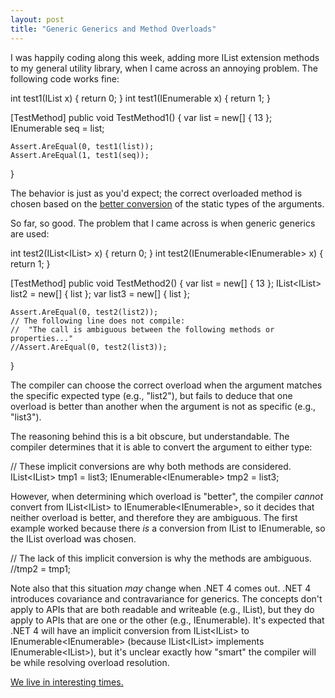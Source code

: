 ```yaml
---
layout: post
title: "Generic Generics and Method Overloads"
---
```

I was happily coding along this week, adding more IList<T> extension methods to my general utility library, when I came across an annoying problem. The following code works fine:




int test1<T>(IList<T> x) { return 0; }
int test1<T>(IEnumerable<T> x) { return 1; }

[TestMethod]
public void TestMethod1()
{
    var list = new[] { 13 };
    IEnumerable<int> seq = list;

    Assert.AreEqual(0, test1(list));
    Assert.AreEqual(1, test1(seq));
}


The behavior is just as you'd expect; the correct overloaded method is chosen based on the [better conversion](http://msdn.microsoft.com/en-us/library/aa691339(VS.71).aspx) of the static types of the arguments.



So far, so good. The problem that I came across is when generic generics are used:




int test2<T>(IList<IList<T>> x) { return 0; }
int test2<T>(IEnumerable<IEnumerable<T>> x) { return 1; }

[TestMethod]
public void TestMethod2()
{
    var list = new[] { 13 };
    IList<IList<int>> list2 = new[] { list };
    var list3 = new[] { list };

    Assert.AreEqual(0, test2(list2));
    // The following line does not compile:
    //  "The call is ambiguous between the following methods or properties..."
    //Assert.AreEqual(0, test2(list3));
}


The compiler can choose the correct overload when the argument matches the specific expected type (e.g., "list2"), but fails to deduce that one overload is better than another when the argument is not as specific (e.g., "list3").



The reasoning behind this is a bit obscure, but understandable. The compiler determines that it is able to convert the argument to either type:




// These implicit conversions are why both methods are considered.
IList<IList<int>> tmp1 = list3;
IEnumerable<IEnumerable<int>> tmp2 = list3;


However, when determining which overload is "better", the compiler _cannot_ convert from IList<IList<int>> to IEnumerable<IEnumerable<int>>, so it decides that neither overload is better, and therefore they are ambiguous. The first example worked because there _is_ a conversion from IList<T> to IEnumerable<T>, so the IList<T> overload was chosen.




// The lack of this implicit conversion is why the methods are ambiguous.
//tmp2 = tmp1;


Note also that this situation _may_ change when .NET 4 comes out. .NET 4 introduces covariance and contravariance for generics. The concepts don't apply to APIs that are both readable and writeable (e.g., IList<T>), but they do apply to APIs that are one or the other (e.g., IEnumerable<T>). It's expected that .NET 4 will have an implicit conversion from IList<IList<int>> to IEnumerable<IEnumerable<int>> (because IList<IList<int>> implements IEnumerable<IList<int>>), but it's unclear exactly how "smart" the compiler will be while resolving overload resolution.



[We live in interesting times.](http://en.wikipedia.org/wiki/May_you_live_in_interesting_times)

